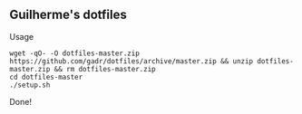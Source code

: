 ## Guilherme's dotfiles

Usage

    wget -qO- -O dotfiles-master.zip https://github.com/gadr/dotfiles/archive/master.zip && unzip dotfiles-master.zip && rm dotfiles-master.zip
    cd dotfiles-master
    ./setup.sh

Done!

